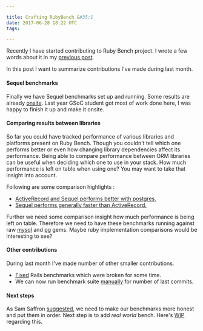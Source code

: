 ```yaml
---

title: Crafting RubyBench &#35;1
date: 2017-06-28 18:22 UTC
tags:

---
```


Recently I have started contributing to Ruby Bench project.
I wrote a few words about it in my <a target="_blank" href="/2017/05/28/getting-into-open-source/">previous post</a>.

In this post I want to summarize contributions I've made during last month.

<h4>Sequel benchmarks</h4>
Finally we have Sequel benchmarks set up and running. Some results are already <a target="_blank" href="https://rubybench.org/jeremyevans/sequel/commits?result_type=sequel/mysql2_scope_all&display_count=2000">onsite</a>. Last year GSoC student got most of work done here, I was happy to finish it up and make it onsite.

<h4>Comparing results between libraries</h4>
So far you could have tracked performance of various libraries and platforms present on Ruby Bench.
Though you couldn't tell which one performs better or even how changing library dependencies affect its performance.
Being able to compare performance between ORM libraries can be useful when deciding which one to use in your stack.
How much performance is left on table when using one? You may want to take that insight into account.

Following are some comparison highlights :
<ul>
  <li>
    <a target="_blank" href="https://rubybench.org/rails/rails/commits?result_type=activerecord/mysql2_scope_all&display_count=200&compare_with=activerecord/postgres_scope_all">ActiveRecord and Sequel performs better with postgres.</a>
  </li>
  <li>
    <a target="_blank" href="https://rubybench.org/rails/rails/commits?result_type=activerecord/mysql2_scope_all&display_count=20&compare_with=sequel/mysql2_scope_all">Sequel performs generally faster than ActiveRecord.</a>
  </li>
</ul>

Further we need some comparison insight how much performance is being left on table. Therefore we need to have these benchmarks running against raw <a target="_blank" href="https://github.com/brianmario/mysql2">mysql</a> and <a target="_blank" href="https://github.com/ged/ruby-pg">pg</a> gems. Maybe ruby implementation comparisons would be interesting to see?

<h4>Other contributions</h4>
During last month I've made number of other smaller contributions.
<ul>
  <li><a href="https://github.com/ruby-bench/ruby-bench-web/issues/193" target="_blank">Fixed</a> Rails benchmarks which were broken for some time.</li>
  <li>We can now run benchmark suite <a href="https://github.com/ruby-bench/ruby-bench-web/pull/210" target="_blank">manually</a> for number of last commits.</li>
</ul>
<h4>Next steps</h4>
As Sam Saffron <a href="https://community.rubybench.org/t/how-can-active-record-be-faster/142/11" target="_blank">suggested</a>, we need to make our benchmarks more honest and put them in order. Next step is to add <i>real world</i> bench. Here's <a href="https://github.com/ruby-bench/ruby-bench-suite/pull/88" target="_blank">WIP</a> regarding this.
